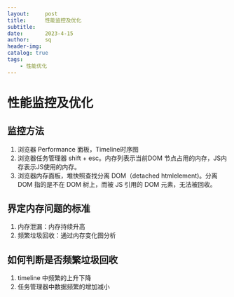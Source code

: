 ```yaml
---
layout:     post
title:      性能监控及优化
subtitle:   
date:       2023-4-15
author:     sq
header-img: 
catalog: true
tags:
    - 性能优化
---
```

# 性能监控及优化
## 监控方法
1. 浏览器 Performance 面板，Timeline时序图
2. 浏览器任务管理器 shift + esc。内存列表示当前DOM 节点占用的内存，JS内存表示JS使用的内存。
3. 浏览器内存面板，堆快照查找分离 DOM（detached htmlelement)。分离 DOM 指的是不在 DOM 树上，而被 JS 引用的 DOM 元素，无法被回收。

## 界定内存问题的标准
1. 内存泄漏：内存持续升高
2. 频繁垃圾回收：通过内存变化图分析

## 如何判断是否频繁垃圾回收
1. timeline 中频繁的上升下降
2. 任务管理器中数据频繁的增加减小


